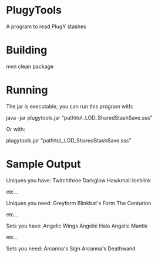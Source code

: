# PlugyTools
A program to read PlugY stashes

# Building
mvn clean package

# Running
The jar is executable, you can run this program with:

java -jar plugytools.jar "path\to\\_LOD_SharedStashSave.sss"

Or with:

plugytools.jar "path\to\\_LOD_SharedStashSave.sss"

# Sample Output

Uniques you have: 
Twitchthroe
Darkglow
Hawkmail
Iceblink

etc...

Uniques you need: 
Greyform
Blinkbat's Form
The Centurion

etc...

Sets you have: 
Angelic Wings
Angelic Halo
Angelic Mantle

etc...

Sets you need: 
Arcanna's Sign
Arcanna's Deathwand
